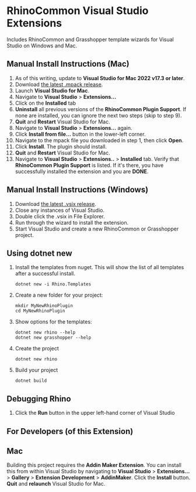 # RhinoCommon Visual Studio Extensions

Includes RhinoCommon and Grasshopper template wizards for Visual Studio on Windows and Mac.

Manual Install Instructions (Mac)
---------------------------------

1. As of this writing, update to **Visual Studio for Mac 2022 v17.3 or later**.
2. Download [the latest .mpack release](https://github.com/mcneel/RhinoVisualStudioExtensions/releases).
3. Launch **Visual Studio for Mac**.
4. Navigate to **Visual Studio** > **Extensions...**
5. Click on the **Installed** tab
6. **Uninstall** all previous versions of the **RhinoCommon Plugin Support**.  If none are installed, you can ignore the next two steps (skip to step 9).
7. **Quit** and **Restart** Visual Studio for Mac.
8. Navigate to **Visual Studio** > **Extensions...** again.
9. Click **Install from file...** button in the lower-left corner.
10. Navigate to the mpack file you downloaded in step 1, then click **Open**.
11. Click **Install**.  The plugin should install.
12. **Quit** and **Restart** Visual Studio for Mac.
13. Navigate to **Visual Studio** > **Extensions..** > **Installed** tab.  Verify that **RhinoCommon Plugin Support** is listed.  If it's there, you have successfully installed the extension and you are **DONE**.

Manual Install Instructions (Windows)
-------------------------------------

1. Download [the latest .vsix release](https://github.com/mcneel/RhinoVisualStudioExtensions/releases).
2. Close any instances of Visual Studio.
3. Double click the .vsix in File Explorer.
4. Run through the wizard to install the extension.
5. Start Visual Studio and create a new RhinoCommon or Grasshopper project.

Using dotnet new
----------------

1. Install the templates from nuget. This will show the list of all templates after a successful install.

    `dotnet new -i Rhino.Templates`

2. Create a new folder for your project:

    ```
    mkdir MyNewRhinoPlugin
    cd MyNewRhinoPlugin
    ```

3. Show options for the templates: 

    ```
    dotnet new rhino --help
    dotnet new grasshopper --help
    ```

4. Create the project

    `dotnet new rhino`

5. Build your project

    `dotnet build`


Debugging Rhino
---------------

1. Click the **Run** button in the upper left-hand corner of Visual Studio

For Developers (of this Extension)
--------------

## Mac
Building this project requires the **Addin Maker Extension**.  You can install this from within Visual Studio by navigating to **Visual Studio** > **Extensions...** > **Gallery** > **Extension Development** > **AddinMaker**.  Click the **Install** button.  **Quit** and **relaunch** Visual Studio for Mac.

